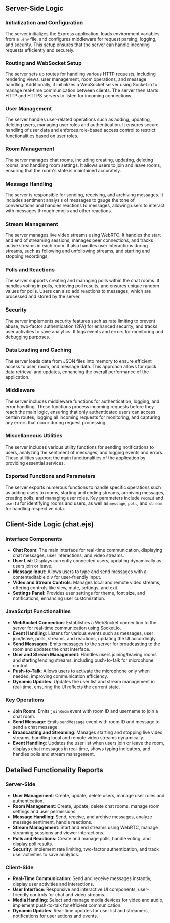 ## Server-Side Logic

### Initialization and Configuration
The server initializes the Express application, loads environment variables from a `.env` file, and configures middleware for request parsing, logging, and security. This setup ensures that the server can handle incoming requests efficiently and securely.

### Routing and WebSocket Setup
The server sets up routes for handling various HTTP requests, including rendering views, user management, room operations, and message handling. Additionally, it initializes a WebSocket server using Socket.io to manage real-time communication between clients. The server then starts HTTP and HTTPS servers to listen for incoming connections.

### User Management
The server handles user-related operations such as adding, updating, deleting users, managing user roles and authentication. It ensures secure handling of user data and enforces role-based access control to restrict functionalities based on user roles.

### Room Management
The server manages chat rooms, including creating, updating, deleting rooms, and handling room settings. It allows users to join and leave rooms, ensuring that the room's state is maintained accurately.

### Message Handling
The server is responsible for sending, receiving, and archiving messages. It includes sentiment analysis of messages to gauge the tone of conversations and handles reactions to messages, allowing users to interact with messages through emojis and other reactions.

### Stream Management
The server manages live video streams using WebRTC. It handles the start and end of streaming sessions, manages peer connections, and tracks active streams in each room. It also handles user interactions during streams, such as following and unfollowing streams, and starting and stopping recordings.

### Polls and Reactions
The server supports creating and managing polls within the chat rooms. It handles voting in polls, retrieving poll results, and ensures unique random values for polls. Users can also add reactions to messages, which are processed and stored by the server.

### Security
The server implements security features such as rate limiting to prevent abuse, two-factor authentication (2FA) for enhanced security, and tracks user activities to save analytics. It logs events and errors for monitoring and debugging purposes.

### Data Loading and Caching
The server loads data from JSON files into memory to ensure efficient access to user, room, and message data. This approach allows for quick data retrieval and updates, enhancing the overall performance of the application.

### Middleware
The server includes middleware functions for authentication, logging, and error handling. These functions process incoming requests before they reach the main logic, ensuring that only authenticated users can access certain routes, logging all incoming requests for monitoring, and capturing any errors that occur during request processing.

### Miscellaneous Utilities
The server includes various utility functions for sending notifications to users, analyzing the sentiment of messages, and logging events and errors. These utilities support the main functionalities of the application by providing essential services.

### Exported Functions and Parameters
The server exports numerous functions to handle specific operations such as adding users to rooms, starting and ending streams, archiving messages, creating polls, and managing user roles. Key parameters include `roomId` and `userId` for identifying rooms and users, as well as `message`, `poll`, and `stream` for handling respective data.

## Client-Side Logic (chat.ejs)

### Interface Components
- **Chat Room**: The main interface for real-time communication, displaying chat messages, user interactions, and video streams.
- **User List**: Displays currently connected users, updating dynamically as users join or leave.
- **Message Input**: Allows users to type and send messages with a contenteditable div for user-friendly input.
- **Video and Stream Controls**: Manages local and remote video streams, offering controls like view, mute, settings, and exit.
- **Settings Panel**: Provides user settings for theme, font size, and notifications, enhancing user customization.

### JavaScript Functionalities
- **WebSocket Connection**: Establishes a WebSocket connection to the server for real-time communication using Socket.io.
- **Event Handling**: Listens for various events such as messages, user join/leave, polls, streams, and reactions, updating the UI accordingly.
- **Send Messages**: Emits messages to the server for broadcasting to the room and updates the chat interface.
- **User and Stream Management**: Handles users joining/leaving rooms and starting/ending streams, including push-to-talk for microphone control.
- **Push-to-Talk**: Allows users to activate the microphone only when needed, improving communication efficiency.
- **Dynamic Updates**: Updates the user list and stream management in real-time, ensuring the UI reflects the current state.

### Key Operations
- **Join Room**: Emits `joinRoom` event with room ID and username to join a chat room.
- **Send Message**: Emits `sendMessage` event with room ID and message to send a chat message.
- **Broadcasting and Streaming**: Manages starting and stopping live video streams, handling local and remote video streams dynamically.
- **Event Handling**: Updates the user list when users join or leave the room, displays chat messages in real-time, shows typing indicators, and handles polls and stream management.
  
## Detailed Functionality Reports

### Server-Side
- **User Management**: Create, update, delete users, manage user roles and authentication.
- **Room Management**: Create, update, delete chat rooms, manage room settings and user permissions.
- **Message Handling**: Send, receive, and archive messages, analyze message sentiment, handle reactions.
- **Stream Management**: Start and end streams using WebRTC, manage streaming sessions and viewer interactions.
- **Polls and Reactions**: Create and manage polls, handle voting, and display poll results.
- **Security**: Implement rate limiting, two-factor authentication, and track user activities to save analytics.

### Client-Side
- **Real-Time Communication**: Send and receive messages instantly, display user activities and interactions.
- **User Interface**: Responsive and interactive UI components, user-friendly controls for chat and video streams.
- **Media Handling**: Select and manage media devices for video and audio, implement push-to-talk for efficient communication.
- **Dynamic Updates**: Real-time updates for user list and streamers, notifications for user actions and events.